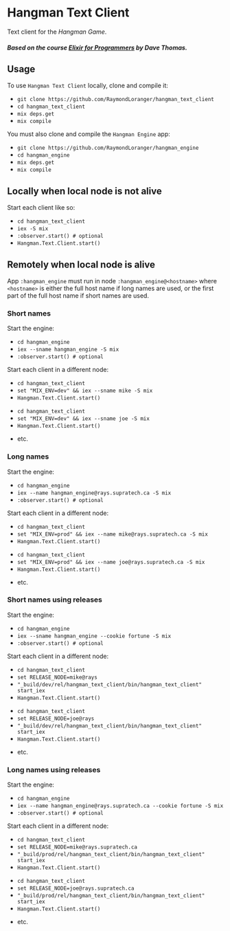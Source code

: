 # Hangman Text Client

Text client for the _Hangman Game_.

##### Based on the course [Elixir for Programmers](https://codestool.coding-gnome.com/courses/elixir-for-programmers) by Dave Thomas.

## Usage

To use `Hangman Text Client` locally, clone and compile it:

  - `git clone https://github.com/RaymondLoranger/hangman_text_client`
  - `cd hangman_text_client`
  - `mix deps.get`
  - `mix compile`

You must also clone and compile the `Hangman Engine` app:

  - `git clone https://github.com/RaymondLoranger/hangman_engine`
  - `cd hangman_engine`
  - `mix deps.get`
  - `mix compile`

## Locally when local node is not alive

Start each client like so:

  - `cd hangman_text_client`
  - `iex -S mix`
  - `:observer.start() # optional`
  - `Hangman.Text.Client.start()`

## Remotely when local node is alive

App `:hangman_engine` must run in node `:hangman_engine@<hostname>` where
`<hostname>` is either the full host name if long names are used, or the first
part of the full host name if short names are used.

### Short names

Start the engine:

  - `cd hangman_engine`
  - `iex --sname hangman_engine -S mix`
  - `:observer.start() # optional`

Start each client in a different node:

  - `cd hangman_text_client`
  - `set "MIX_ENV=dev" && iex --sname mike -S mix`
  - `Hangman.Text.Client.start()`

  * `cd hangman_text_client`
  * `set "MIX_ENV=dev" && iex --sname joe -S mix`
  * `Hangman.Text.Client.start()`

  - etc.

### Long names

Start the engine:

  - `cd hangman_engine`
  - `iex --name hangman_engine@rays.supratech.ca -S mix`
  - `:observer.start() # optional`

Start each client in a different node:

  - `cd hangman_text_client`
  - `set "MIX_ENV=prod" && iex --name mike@rays.supratech.ca -S mix`
  - `Hangman.Text.Client.start()`

  * `cd hangman_text_client`
  * `set "MIX_ENV=prod" && iex --name joe@rays.supratech.ca -S mix`
  * `Hangman.Text.Client.start()`

  - etc.

### Short names using releases

Start the engine:

  - `cd hangman_engine`
  - `iex --sname hangman_engine --cookie fortune -S mix`
  - `:observer.start() # optional`

Start each client in a different node:

  - `cd hangman_text_client`
  - `set RELEASE_NODE=mike@rays`
  - `"_build/dev/rel/hangman_text_client/bin/hangman_text_client" start_iex`
  - `Hangman.Text.Client.start()`

  * `cd hangman_text_client`
  * `set RELEASE_NODE=joe@rays`
  * `"_build/dev/rel/hangman_text_client/bin/hangman_text_client" start_iex`
  * `Hangman.Text.Client.start()`

  - etc.

### Long names using releases

Start the engine:

  - `cd hangman_engine`
  - `iex --name hangman_engine@rays.supratech.ca --cookie fortune -S mix`
  - `:observer.start() # optional`

Start each client in a different node:

  - `cd hangman_text_client`
  - `set RELEASE_NODE=mike@rays.supratech.ca`
  - `"_build/prod/rel/hangman_text_client/bin/hangman_text_client" start_iex`
  - `Hangman.Text.Client.start()`

  * `cd hangman_text_client`
  * `set RELEASE_NODE=joe@rays.supratech.ca`
  * `"_build/prod/rel/hangman_text_client/bin/hangman_text_client" start_iex`
  * `Hangman.Text.Client.start()`

  - etc.
